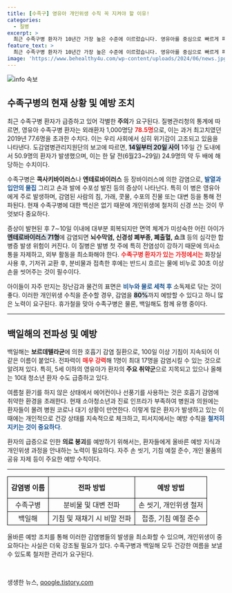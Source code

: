 ```yaml
---
title: [수족구] 영유아 개인위생 수칙 꼭 지켜야 할 이유!
categories:
  - 질병
excerpt: >
  최근 수족구병 환자가 10년간 가장 높은 수준에 이르렀습니다. 영유아를 중심으로 빠르게 퍼지고 있어 개인위생이 절대적으로 중요합니다. 자칫 심각한 합병증을 초래할 수 있는 이 질병부터 꼭 지켜주세요!
feature_text: >
  최근 수족구병 환자가 10년간 가장 높은 수준에 이르렀습니다. 영유아를 중심으로 빠르게 퍼지고 있어 개인위생이 절대적으로 중요합니다. 자칫 심각한 합병증을 초래할 수 있는 이 질병부터 꼭 지켜주세요!
image: 'https://www.behealthy4u.com/wp-content/uploads/2024/06/news.jpg'
---
```


<p><img src="https://www.behealthy4u.com/wp-content/uploads/2024/06/news.jpg" alt="info 속보" /></p>

<h2 data-ke-size="size26">수족구병의 현재 상황 및 예방 조치</h2>

<p data-ke-size="size16">최근 수족구병 환자가 급증하고 있어 각별한 <b>주의</b>가 요구된다. 질병관리청의 통계에 따르면, 영유아 수족구병 환자는 외래환자 1,000명당 <b><span style="color: #ee2323;">78.5명</span></b>으로, 이는 과거 최고치였던 2019년 77.6명을 초과한 수치다. 이는 우리 사회에서 심히 위기감이 고조되고 있음을 나타낸다. 도감염병관리지원단의 보고에 따르면, <b><span style="background-color: #21538527;">14일부터 20일 사이</span></b> 1주일 간 도내에서 50.9명의 환자가 발생했으며, 이는 한 달 전(6월23~29일) 24.9명의 약 두 배에 해당하는 수치이다.</p>

<p data-ke-size="size16">수족구병은 <b>콕사키바이러스</b>나 <b>엔테로바이러스</b> 등 장바이러스에 의한 감염으로, <b><span style="color: #1a5490;">발열과 입안의 물집</span></b> 그리고 손과 발에 수포성 발진 등의 증상이 나타난다. 특히 이 병은 영유아에게 주로 발생하며, 감염된 사람의 침, 가래, 콧물, 수포의 진물 또는 대변 등을 통해 전파된다. 현재 수족구병에 대한 백신은 없기 때문에 개인위생에 철저히 신경 쓰는 것이 무엇보다 중요하다. </p>

<p data-ke-size="size16">증상이 발현된 후 7∼10일 이내에 대부분 회복되지만 면역 체계가 미성숙한 어린 아이가 <b><span style="background-color: #21538527;">엔테로바이러스 71형</span></b>에 감염되면 <b>뇌수막염, 신경성 폐부종, 폐출혈, 쇼크</b> 등의 심각한 합병증 발생 위험이 커진다. 이 질병은 발병 첫 주에 특히 전염성이 강하기 때문에 의사소통을 자제하고, 외부 활동을 최소화해야 한다. <b><span style="color: #ee2323;">수족구병 환자가 있는 가정에서는</span></b> 화장실 사용 후, 기저귀 교환 후, 분비물과 접촉한 후에는 반드시 흐르는 물에 비누로 30초 이상 손을 씻어주는 것이 필수이다.</p>

<p data-ke-size="size16">아이들이 자주 만지는 장난감과 물건의 표면은 <b><span style="color: #1a5490;">비누와 물로 세척 후</span></b> 소독제로 닦는 것이 좋다. 이러한 개인위생 수칙을 준수할 경우, 감염을 <b><span style="background-color: #21538527;">80%</span></b>까지 예방할 수 있다고 하니 많은 노력이 요구된다. 휴가철을 맞아 수족구병은 물론, 백일해도 함께 유행 중이다.</p>

<hr>

<h2 data-ke-size="size26">백일해의 전파성 및 예방</h2>

<p data-ke-size="size16">백일해는 <b>보르데텔라균</b>에 의한 호흡기 감염 질환으로, 100일 이상 기침이 지속되어 이 같은 이름이 붙었다. 전파력이 <b><span style="color: #ee2323;">매우 강력</span></b>해 1명이 최대 17명을 감염시킬 수 있는 것으로 알려져 있다. 특히, 5세 이하의 영유아가 환자의 <b>주요 취약군</b>으로 지목되고 있으나 올해는 10대 청소년 환자 수도 급증하고 있다.</p>

<p data-ke-size="size16">여름철 환기를 하지 않은 상태에서 에어컨이나 선풍기를 사용하는 것은 호흡기 감염에 취약한 환경을 초래한다. 현재 소아청소년과 진료 인프라가 부족하여 병원과 의원에는 환자들이 몰려 병원 코로나 대기 상황이 만연한다. 이렇게 많은 환자가 발생하고 있는 이 때에는 개인적으로 건강 상태를 지속적으로 체크하고, 피서지에서는 예방 수칙을 <b><span style="color: #1a5490;">철저히 지키는 것이 중요하다</span></b>.</p>

<p data-ke-size="size16">환자의 급증으로 인한 <b>의료 붕괴</b>를 예방하기 위해서는, 환자들에게 올바른 예방 지식과 개인위생 과정을 안내하는 노력이 필요하다. 자주 손 씻기, 기침 예절 준수, 개인 물품의 공유 자제 등이 주요한 예방 수칙이다. </p>

<hr>

<table style="width: 100%; border-collapse: collapse;">
    <tr style="text-align: center;">
        <td style="border: 1px solid #000; height: 50px;"><b>감염병 이름</b></td>
        <td style="border: 1px solid #000; height: 50px;"><b>전파 방법</b></td>
        <td style="border: 1px solid #000; height: 50px;"><b>예방 방법</b></td>
    </tr>
    <tr style="text-align: center;">
        <td style="border: 1px solid #000;">수족구병</td>
        <td style="border: 1px solid #000;">분비물 및 대변 전파</td>
        <td style="border: 1px solid #000;">손 씻기, 개인위생 철저</td>
    </tr>
    <tr style="text-align: center;">
        <td style="border: 1px solid #000;">백일해</td>
        <td style="border: 1px solid #000;">기침 및 재채기 시 비말 전파</td>
        <td style="border: 1px solid #000;">접종, 기침 예절 준수</td>
    </tr>
</table>

<p data-ke-size="size16">올바른 예방 조치를 통해 이러한 감염병들의 발생을 최소화할 수 있으며, 개인위생이 중요하다는 사실은 더욱 강조될 필요가 있다. 수족구병과 백일해 모두 건강한 여름을 보낼 수 있도록 철저한 관리가 요구된다.</p>

<p data-ke-size="size16">&nbsp;</p>
생생한 뉴스, <a href="https://qoogle.tistory.com" rel="dofollow">qoogle.tistory.com</a>


